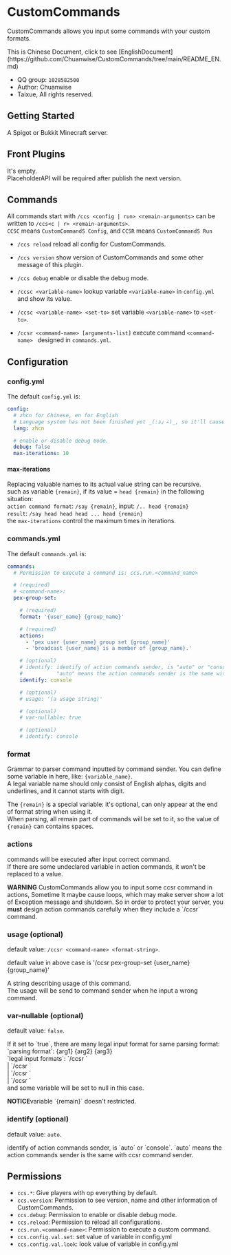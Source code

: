 # CustomCommands
<p>CustomCommands allows you input some commands with your custom formats.
<p>This is Chinese Document, click to see [EnglishDocument](https://github.com/Chuanwise/CustomCommands/tree/main/README_EN.md)

* QQ group: `1028582500`
* Author: Chuanwise
* Taixue, All rights reserved.

## Getting Started
A Spigot or Bukkit Minecraft server.

## Front Plugins
It's empty.<br>
PlaceholderAPI will be required after publish the next version.

## Commands
All commands start with `/ccs <config | run> <remain-arguments>` can be written to `/ccs<c | r> <remain-arguments>`.<br>
`CCSC` means `CustomCommandS Config`, and `CCSR` means `CustomCommandS Run`

* `/ccs reload`                   reload all config for CustomCommands.
* `/ccs version`                  show version of CustomCommands and some other message of this plugin.
* `/ccs debug`                    enable or disable the debug mode.

* `/ccsc <variable-name>`                 lookup variable `<variable-name>` in `config.yml` and show its value.
* `/ccsc <variable-name> <set-to>`        set variable `<variable-name>` to `<set-to>`.

* `/ccsr <command-name> [arguments-list]` execute command `<command-name> ` designed in `commands.yml`.

## Configuration
### config.yml
The default `config.yml` is:

```yaml
config:       
  # zhcn for Chinese, en for English
  # Language system has not been finished yet _(:з」∠)_, so it'll cause nothing if you change this value.
  lang: zhcn

  # enable or disable debug mode.
  debug: false
  max-iterations: 10
```
#### max-iterations
Replacing valuable names to its actual value string can be recursive.<br>
such as variable `{remain}`, if its value = `head {remain}` in the following situation:<br>
`action command format`: `/say {remain}`, input: `/.. head {remain}`<br>
`result`: `/say head head head ... head {remain}`<br>
the `max-iterations` control the maximum times in iterations.

### commands.yml
The default `commands.yml` is:

```yaml
commands:
  # Permission to execute a command is: ccs.run.<command_name>

  # (required)
  # <command-name>:
  pex-group-set:

    # (required)
    format: '{user_name} {group_name}'

    # (required)
    actions:
      - 'pex user {user_name} group set {group_name}'
      - 'broadcast {user_name} is a member of {group_name}.'

    # (optional)
    # identify: identify of action commands sender, is "auto" or "console".
    #           "auto" means the action commands sender is the same with ccsr command sender.
    identify: console

    # (optional)
    # usage: '(a usage string)'

    # (optional)
    # var-nullable: true

    # (optional)
    # identify: console
```
### format
Grammar to parser command inputted by command sender. You can define some variable in here, like: `{variable_name}`.<br>
A legal variable name should only consist of English alphas, digits and underlines, and it cannot starts with digit.<br>

The `{remain}` is a special variable: it's optional, can only appear at the end of format string when using it.<br>
When parsing, all remain part of commands will be set to it, so the value of `{remain}` can contains spaces.

### actions
commands will be executed after input correct command.<br>
If there are some undeclared variable in action commands, it won't be replaced to a value.

<p><b>WARNING</b> CustomCommands allow you to input some ccsr command in actions, Sometime It maybe cause loops, which may make server show a lot of Exception message and shutdown. So in order to protect your server, you <b>must</b> design action commands carefully when they include a `/ccsr` command.

### usage (optional)
default value: `/ccsr <command-name> <format-string>`.<br>
<p>default value in above case is '/ccsr pex-group-set {user_name} {group_name}'

<p>A string describing usage of this command.<br>
The usage will be send to command sender when he input a wrong command.<br>

### var-nullable (optional)
default value: `false`.<br>
<p>If it set to `true`, there are many legal input format for same parsing format:<br>
`parsing format`: {arg1} {arg2} {arg3}<br>
`legal input formats`: `/ccsr <command-name>`<br>
                     | `/ccsr <command-name> <arg1>`<br>
                     | `/ccsr <command-name> <arg1> <arg2>`<br>
                     | `/ccsr <command-name> <arg1> <arg2> <arg3>`<br>
and some variable will be set to null in this case.

<p><b>NOTICE</b>variable `{remain}` doesn't restricted.

### identify (optional)
default value: `auto`.<br>
<p>identify of action commands sender, is `auto` or `console`. `auto` means the action commands sender is the same with ccsr command sender.


## Permissions
* `ccs.*`: Give players with op everything by default.
* `ccs.version`: Permission to see version, name and other information of CustomCommands.
* `ccs.debug`: Permission to enable or disable debug mode.
* `ccs.reload`: Permission to reload all configurations.
* `ccs.run.<command-name>`: Permission to execute a custom command.
* `ccs.config.val.set`: set value of variable in config.yml
* `ccs.config.val.look`: look value of variable in config.yml